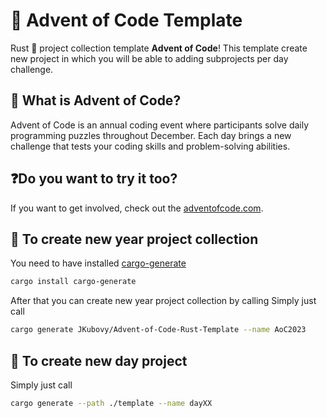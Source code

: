 # 🎄 Advent of Code Template
Rust 🦀 project collection template **Advent of Code**! This template create new project in which you will be able to adding subprojects per day challenge.

## 🎁 What is Advent of Code?
Advent of Code is an annual coding event where participants solve daily programming puzzles throughout December. Each day brings a new challenge that tests your coding skills and problem-solving abilities.

## ❓Do you want to try it too?
If you want to get involved, check out the [adventofcode.com](https://adventofcode.com).

## 📌 To create new year project collection
You need to have installed [cargo-generate](https://github.com/cargo-generate/cargo-generate)
```bash
cargo install cargo-generate
```
After that you can create new year project collection by calling
Simply just call
```bash
cargo generate JKubovy/Advent-of-Code-Rust-Template --name AoC2023
```

## 📌 To create new day project
Simply just call
```bash
cargo generate --path ./template --name dayXX
```
